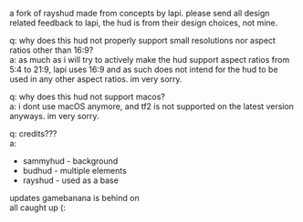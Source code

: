 a fork of rayshud made from concepts by lapi. please send all design related feedback to lapi, the hud is from their design choices, not mine.

q: why does this hud not properly support small resolutions nor aspect ratios other than 16:9?<br>
a: as much as i will try to actively make the hud support aspect ratios from 5:4 to 21:9, lapi uses 16:9 and as such does not intend for the hud to be used in any other aspect ratios. im very sorry.

q: why does this hud not support macos?<br>
a: i dont use macOS anymore, and tf2 is not supported on the latest version anyways. im very sorry.

q: credits???<br>
a:<br>
- sammyhud - background<br>
- budhud - multiple elements<br>
- rayshud - used as a base

updates gamebanana is behind on<br>
all caught up (:
